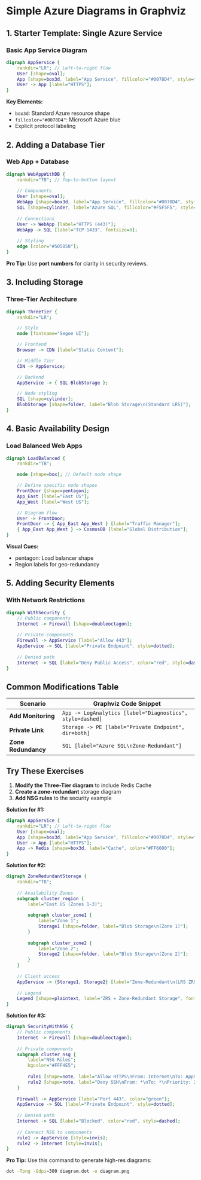 # **Simple Azure Diagrams in Graphviz**  

## **1. Starter Template: Single Azure Service**  

### **Basic App Service Diagram**  

```dot
digraph AppService {
    rankdir="LR"; // Left-to-right flow
    User [shape=oval];
    App [shape=box3d, label="App Service", fillcolor="#0078D4", style=filled, fontcolor=white];
    User -> App [label="HTTPS"];
}
```

**Key Elements:**  

- `box3d`: Standard Azure resource shape  
- `fillcolor="#0078D4"`: Microsoft Azure blue  
- Explicit protocol labeling  

## **2. Adding a Database Tier**  

### **Web App + Database**  

```dot
digraph WebAppWithDB {
    rankdir="TB"; // Top-to-bottom layout
    
    // Components
    User [shape=oval];
    WebApp [shape=box3d, label="App Service", fillcolor="#0078D4", style=filled, fontcolor=white];
    SQL [shape=cylinder, label="Azure SQL", fillcolor="#F5F5F5", style=filled];
    
    // Connections
    User -> WebApp [label="HTTPS (443)"];
    WebApp -> SQL [label="TCP 1433", fontsize=8];
    
    // Styling
    edge [color="#505050"];
}
```

**Pro Tip:** Use **port numbers** for clarity in security reviews.

## **3. Including Storage**  

### **Three-Tier Architecture**  

```dot
digraph ThreeTier {
    rankdir="LR";

    // Style
    node [fontname="Segoe UI"];

    // Frontend
    Browser -> CDN [label="Static Content"];

    // Middle Tier
    CDN -> AppService;

    // Backend
    AppService -> { SQL BlobStorage };

    // Node styling
    SQL [shape=cylinder];
    BlobStorage [shape=folder, label="Blob Storage\n(Standard LRS)"];
}
```

## **4. Basic Availability Design**  

### **Load Balanced Web Apps**  

```dot
digraph LoadBalanced {
    rankdir="TB";

    node [shape=box]; // Default node shape

    // Define specific node shapes
    FrontDoor [shape=pentagon];
    App_East [label="East US"];
    App_West [label="West US"];

    // Diagram flow
    User -> FrontDoor;
    FrontDoor -> { App_East App_West } [label="Traffic Manager"];
    { App_East App_West } -> CosmosDB [label="Global Distribution"];
}
```

**Visual Cues:**  

- pentagon: Load balancer shape  
- Region labels for geo-redundancy  

## **5. Adding Security Elements**  

### **With Network Restrictions**  

```dot
digraph WithSecurity {
    // Public components
    Internet -> Firewall [shape=doubleoctagon];
    
    // Private components
    Firewall -> AppService [label="Allow 443"];
    AppService -> SQL [label="Private Endpoint", style=dotted];
    
    // Denied path
    Internet -> SQL [label="Deny Public Access", color="red", style=dashed];
}
```

## **Common Modifications Table**  

| Scenario | Graphviz Code Snippet |  
|----------|-----------------------|  
| **Add Monitoring** | `App -> LogAnalytics [label="Diagnostics", style=dashed]` |  
| **Private Link** | `Storage -> PE [label="Private Endpoint", dir=both]` |  
| **Zone Redundancy** | `SQL [label="Azure SQL\nZone-Redundant"]` |  

## **Try These Exercises**  

1. **Modify the Three-Tier diagram** to include Redis Cache  
2. **Create a zone-redundant** storage diagram  
3. **Add NSG rules** to the security example  

**Solution for #1:**  

```dot
digraph AppService {
    rankdir="LR"; // Left-to-right flow
    User [shape=oval];
    App [shape=box3d, label="App Service", fillcolor="#0078D4", style=filled, fontcolor=white];
    User -> App [label="HTTPS"];
    App -> Redis [shape=box3d, label="Cache", color="#FF6600"];
}
```

**Solution for #2:**  

```dot
digraph ZoneRedundantStorage {
    rankdir="TB";
    
    // Availability Zones
    subgraph cluster_region {
        label="East US (Zones 1-3)";
        
        subgraph cluster_zone1 {
            label="Zone 1";
            Storage1 [shape=folder, label="Blob Storage\n(Zone 1)"];
        }
        
        subgraph cluster_zone2 {
            label="Zone 2";
            Storage2 [shape=folder, label="Blob Storage\n(Zone 2)"];
        }
    }
    
    // Client access
    AppService -> {Storage1, Storage2} [label="Zone-Redundant\n(LRS ZRS)", style=dashed];
    
    // Legend
    Legend [shape=plaintext, label="ZRS = Zone-Redundant Storage", fontsize=10];
}
```

**Solution for #3:**  

```dot
digraph SecurityWithNSG {
    // Public components
    Internet -> Firewall [shape=doubleoctagon];
    
    // Private components
    subgraph cluster_nsg {
        label="NSG Rules";
        bgcolor="#FFF4E5";
        
        rule1 [shape=note, label="Allow HTTPS\nFrom: Internet\nTo: AppService\nPriority: 100"];
        rule2 [shape=note, label="Deny SSH\nFrom: *\nTo: *\nPriority: 200"];
    }
    
    Firewall -> AppService [label="Port 443", color="green"];
    AppService -> SQL [label="Private Endpoint", style=dotted];
    
    // Denied path
    Internet -> SQL [label="Blocked", color="red", style=dashed];
    
    // Connect NSG to components
    rule1 -> AppService [style=invis];
    rule2 -> Internet [style=invis];
}
```

**Pro Tip:** Use this command to generate high-res diagrams:  

```bash
dot -Tpng -Gdpi=300 diagram.dot -o diagram.png
```
